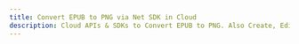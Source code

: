 ---title: Convert EPUB to PNG via Net SDK in Clouddescription: Cloud APIs & SDKs to Convert EPUB to PNG. Also Create, Edit & Render Microsoft Word & OpenOffice documents in the Cloud.---